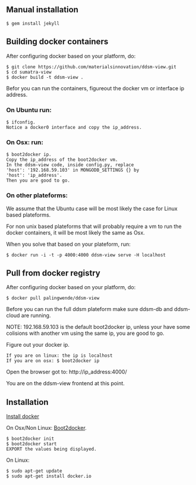 ## Manual installation

    $ gem install jekyll

## Building docker containers

After configuring docker based on your platform, do:

    $ git clone https://github.com/materialsinnovation/ddsm-view.git
    $ cd sumatra-view
    $ docker build -t ddsm-view .

Befor you can run the containers, figureout the docker vm or interface
ip address.

### On Ubuntu run:

    $ ifconfig.
    Notice a docker0 interface and copy the ip_address.

### On Osx: run: 

    $ boot2docker ip.
    Copy the ip_address of the boot2docker vm.
    In the ddsm-view code, inside config.py, replace 
    'host': '192.168.59.103' in MONGODB_SETTINGS {} by
    'host': 'ip_address'.
    Then you are good to go.

### On other plateforms:

We assume that the Ubuntu case will be most likely the case for Linux
based plateforms. 

For non unix based plateforms that will probably
require a vm to run the docker containers, it will be most likely the 
same as Osx.

When you solve that based on your plateform, run:

    $ docker run -i -t -p 4000:4000 ddsm-view serve -H localhost

## Pull from docker registry

After configuring docker based on your platform, do:

    $ docker pull palingwende/ddsm-view

Before you can run the full ddsm plateform make sure ddsm-db and
ddsm-cloud are running.

NOTE: 192.168.59.103 is the default boot2docker ip, unless your have
some colisions with another vm using the same ip, you are good to go.

Figure out your docker ip.

    If you are on linux: the ip is localhost
    If you are on osx: $ boot2docker ip

Open the browser got to: http://ip_address:4000/

You are on the ddsm-view frontend at this point.

## Installation
[Install docker][official]

On Osx/Non Linux: [Boot2docker][boot2docker].
        
    $ boot2docker init
    $ boot2docker start
    EXPORT the values being displayed.
    
On Linux:
        
    $ sudo apt-get update
    $ sudo apt-get install docker.io

[official]: https://docs.docker.com/installation/
[boot2docker]: https://github.com/boot2docker/osx-installer/releases/tag/v1.5.0